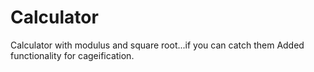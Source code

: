 # Calculator
Calculator with modulus and square root...if you can catch them
Added functionality for cageification.
